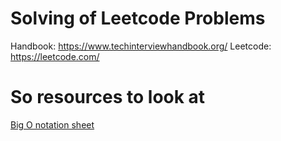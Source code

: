 # Solving of Leetcode Problems
Handbook: https://www.techinterviewhandbook.org/
Leetcode: https://leetcode.com/

# So resources to look at
[Big O notation sheet](http://bigocheatsheet.com/)
 